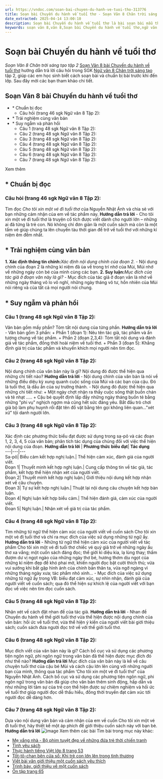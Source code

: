 ```yaml
---
url: https://vndoc.com/soan-bai-chuyen-du-hanh-ve-tuoi-tho-313776
title: Soạn bài Chuyến du hành về tuổi thơ - Soạn Văn 8 Chân trời sáng tạo tập 2 - VnDoc.com
date_extracted: 2025-04-14 13:00:10
description: Soạn bài Chuyến du hành về tuổi thơ là bài soạn bài mẫu thuộc chương trình Ngữ văn lớp 8 Chân trời sáng tạo, học kì 2. Mời các bạn cùng tham khảo bài soạn để chuẩn bị cho bài học sắp tới của mình.
keywords: soạn văn 8,văn 8,Soạn bài Chuyến du hành về tuổi thơ,ngữ văn 8,soan van 8,soạn văn lớp 8,giải văn 8,soạn văn 8 tập 2,soạn văn 8 Chuyến du hành về tuổi thơ,soạn Chuyến du hành về tuổi thơ,soạn văn 8 chân trời sáng tạo,văn 8 chân trời sáng tạo,ngữ văn 8 chân trời sáng tạo,Chuyến du hành về tuổi thơ,soạn bài Chuyến du hành về tuổi thơngữ văn 8 ctst,soạn văn 8 ctst
---
```


# Soạn bài Chuyến du hành về tuổi thơ
 _Soạn Văn 8 Chân trời sáng tạo tập 2_
[Soạn Văn 8 bài Chuyến du hành về tuổi thơ](<https://vndoc.com/soan-bai-chuyen-du-hanh-ve-tuoi-tho-313776>) hướng dẫn trả lời câu hỏi trong SGK [Ngữ văn 8 Chân trời sáng tạo](<https://vndoc.com/ngu-van-8-chan-troi-sang-tao>) tập 2, giúp các em học sinh biết cách soạn bài và chuẩn bị bài trước khi đến lớp. Sau đây mời các bạn tham khảo chi tiết.
## Soạn Văn 8 bài Chuyến du hành về tuổi thơ
  * \* Chuẩn bị đọc
    * Câu hỏi \(trang 46 sgk Ngữ văn 8 Tập 2\): 
  * \* Trải nghiệm cùng văn bản
  * \* Suy ngẫm và phản hồi
    * Câu 1 \(trang 48 sgk Ngữ văn 8 Tập 2\): 
    * Câu 2 \(trang 48 sgk Ngữ văn 8 Tập 2\): 
    * Câu 3 \(trang 48 sgk Ngữ văn 8 Tập 2\): 
    * Câu 4 \(trang 48 sgk Ngữ văn 8 Tập 2\): 
    * Câu 5 \(trang 48 sgk Ngữ văn 8 Tập 2\): 
    * Câu 6 \(trang 48 sgk Ngữ văn 8 Tập 2\): 
    * Câu 7 \(trang 48 sgk Ngữ văn 8 Tập 2\): 

Xem thêm
## **\* Chuẩn bị đọc**
### **Câu hỏi \(trang 46 sgk Ngữ văn 8 Tập 2\):**
Tìm đọc _Cho tôi xin một vé đi tuổi thơ_ của Nguyễn Nhật Ánh và chia sẻ với bạn những cảm nhận của em về tác phẩm này.
**Hướng dẫn trả lời**
\- Cho tôi xin một vé đi tuổi thơ là truyện cổ tích được viết dành cho người lớn – những ai đã từng là trẻ con. Nó không chỉ đơn giản là một cuốn  sách mà còn là một tấm vé giúp chúng ta lên chuyến tàu thời gian để trở về tuổi thơ với những kỉ niệm êm đềm nhất.
## **\* Trải nghiệm cùng văn bản**
**1\. Xác định thông tin chính:**_Xác định nội dung chính của đoạn 2._
\- Nội dung chính của đoạn 2 là những kỉ niệm đã ùa về trong trí nhớ của Mùi, Mùi nhớ về những ngày còn bé của mình cùng các bạn.
**2\. Suy luận:**_Mục đích của tác giả ở đoạn văn này là gì?_
\- Mục đích của tác giả ở đoạn văn là nhớ về những ngày tháng vô lo vô nghĩ, những ngày tháng vô tư, hồn nhiên của Mùi nói riêng và của tất cả mọi người nói chung.
## **\* Suy ngẫm và phản hồi**
### **Câu 1 \(trang 48 sgk Ngữ văn 8 Tập 2\):**
Văn bản gồm mấy phần? Tóm tắt nội dung của từng phần.
**Hướng dẫn trả lời**
\- Văn bản gồm 3 phần:
\+ Phần 1 \(đoạn 1\): Nêu tên tác giả, tác phẩm và ấn tượng chung về tác phẩm.
\+ Phần 2 \(đoạn 2,3,4\): Tóm tắt nội dung và đánh giá về tác phẩm, đồng thời hoài niệm về tuổi thơ.
\+ Phần 3 \(đoạn 5\): Khẳng định giá trị của tác phẩm và khuyến khích mọi người nên tìm đọc.
### **Câu 2 \(trang 48 sgk Ngữ văn 8 Tập 2\):**
Nội dung chính của văn bản này là gì? Nội dung đó được thể hiện qua những chi tiết nào?
**Hướng dẫn trả lời**
\- Nội dung chính của văn bản là nói về những điều diệu kỳ xung quanh cuộc sống của Mùi và các bạn của cậu. Đó là tuổi thơ, là dấu ấn của sự trưởng thành.
\- Nội dung đó được thể hiện qua những chi tiết như:
\+ Một ngày chợt nhận ra thấy cuộc sống thật buồn chán và tẻ nhạt .....
\+ Cậu bé quyết định lấp đầy những ngày tháng buồn tẻ bằng những "phi vụ" nghịch ngợm mà cũng hết sức đáng yêu. Bắt đầu trò chơi giả bộ làm phụ huynh rồi đặt tên đồ vặt bằng tên gọi không liên quan..."xét xử" tội danh người lớn.
### **Câu 3 \(trang 48 sgk Ngữ văn 8 Tập 2\):**
Xác định các phương thức biểu đạt được sử dụng trong sa-pô và các đoạn 1, 2, 3, 4, 5 của văn bản; phân tích tác dụng của chúng đối với việc thể hiện nội dung của đoạn.
**Hướng dẫn trả lời**
| **Phương thức biểu đạt**| **Tác dụng**  
---|---|---  
Sa-pô| Biểu cảm kết hợp nghị luận.| Thể hiện cảm xúc, đánh giá của người viết.  
Đoạn 1| Thuyết minh kết hợp nghị luận.| Cung cấp thông tin về tác giả, tác phẩm, kết hợp thể hiện nhận xét của người viết.  
Đoạn 2| Thuyết minh kết hợp nghị luận.| Giới thiệu nội dung kết hợp nhận xét về câu chuyện.  
Đoạn 3| Tự sự kết hợp nghị luận.| Thuật lại nội dung câu chuyện kết hợp bàn luận.  
Đoạn 4| Nghị luận kết hợp biểu cảm.| Thể hiện đánh giá, cảm xúc của người viết.  
Đoạn 5| Nghị luận.| Nhận xét về giá trị của tác phẩm.  
### **Câu 4 \(trang 48 sgk Ngữ văn 8 Tập 2\):**
Tìm những từ ngữ thể hiện cảm xúc của người viết về cuốn  sách Cho tôi xin một vé đi tuổi thơ và chỉ ra mục đích của việc sử dụng những từ ngữ ấy.
**Hướng dẫn trả lời**
\- Những từ ngữ thể hiện cảm xúc của người viết về tác phẩm Cho tôi xin một vé đi tuổi thơ chiếc vé quý giả trở về những ngày ấu thơ xa vắng; một cuốn sách đáng đọc; thế giới kì diệu kia, lạ lùng thay; thấm đượm dư vị ngọt ngào của những ngày thơ bé, hương thơm dịu ngọt của những kỉ niệm đẹp để khó phai mờ, khiến người đọc bật cười thích thủ; vừa vui sướng khi bắt gặp hình ảnh của chính bản thân ta, vừa ngỡ ngàng vì những tháng ngày xưa; tác phẩm nhỏ xinh...
\- Mục đích của việc sử dụng những từ ngữ ấy trong VB: biểu đạt cảm xúc, sự nhìn nhận, đánh giá của người viết về cuốn sách; qua đó thể hiện sự khích lệ của người viết với bạn đọc về việc nên tìm đọc cuốn sách.
### **Câu 5 \(trang 48 sgk Ngữ văn 8 Tập 2\):**
Nhận xét về cách đặt nhan đề của tác giả.
**Hướng dẫn trả lời**
\- Nhan đề Chuyến du hành về thế giới tuổi thơ vừa thể hiện được nội dung chính của văn bản: hồi ức về tuổi thơ, vừa thể hiện ý kiến của người viết bài giới thiệu sách; cuốn sách đưa người đọc trở về với thế giới tuổi thơ.
### **Câu 6 \(trang 48 sgk Ngữ văn 8 Tập 2\):**
Mục đích viết của văn bản này là gì? Cách bố cục và sử dụng các phương tiện ngôn ngữ, phi ngôn ngữ trong văn bản đã thể hiện được mục đích đó như thế nào?
**Hướng dẫn trả lời**
Mục đích của văn bản này là kể về câu chuyện tuổi thơ của cậu bé Mùi và cách cậu lớn lên cùng với những người bạn của mình, thông qua tác phẩm ‘Cho tôi xin một vé đi tuổi thơ” của Nguyễn Nhật Ánh.
Cách bố cục và sử dụng các phương tiện ngôn ngữ, phi ngôn ngữ trong văn bản đã giúp cho văn bản thêm sinh động, hấp dẫn và như những lời tâm sự của trẻ con thể hiện được sự chiêm nghiệm và hồi ức về tuổi thơ giúp người đọc dễ thấu hiểu, đồng thời truyền đạt cảm xúc tới người đọc dễ dàng hơn.
### **Câu 7 \(trang 48 sgk Ngữ văn 8 Tập 2\):**
Dựa vào nội dung văn bản và cảm nhận của em về cuốn Cho tôi xin một vé đi tuổi thơ, hãy thiết kế một áp phích để giới thiệu cuốn sách này với bạn bè.
**Hướng dẫn trả lời**
![image](https://i.vdoc.vn/data/image/2024/01/09/soan-van-8-ctst-1.png)
Xem thêm các bài Tìm bài trong mục này khác:
  * [Mẹ vắng nhà - Bộ phim tuyệt đẹp về những đứa trẻ thời chiến tranh](</soan-bai-me-vang-nha-bo-phim-tuyet-dep-ve-nhung-dua-tre-thoi-chien-tranh-313778>)
  * [Tình yêu sách](</soan-bai-tinh-yeu-sach-313791>)
  * [Thực hành tiếng Việt lớp 8 trang 53 ](</soan-bai-thuc-hanh-tieng-viet-lop-8-trang-53-tap-2-chan-troi-sang-tao-315181>)
  * [Tốt-tô-chan bên cửa sổ: Khi trẻ con lớn lên trong tình thương](</soan-bai-tot-to-chan-ben-cua-so-khi-tre-con-lon-len-trong-tinh-thuong-327102>)
  * [Viết bài văn giới thiệu một cuốn sách yêu thích](</soan-bai-viet-bai-van-gioi-thieu-mot-cuon-sach-yeu-thich-327104>)
  * [Trình bày, giới thiệu về một cuốn sách](</soan-bai-trinh-bay-gioi-thieu-ve-mot-cuon-sach-327111>)
  * [Ôn tập trang 65](</soan-bai-on-tap-trang-65-327114>)

